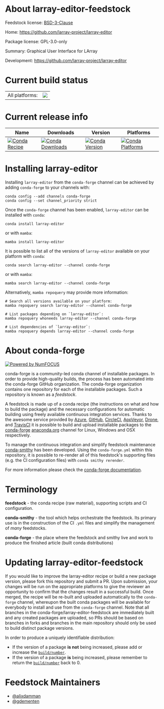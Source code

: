 About larray-editor-feedstock
=============================

Feedstock license: [BSD-3-Clause](https://github.com/conda-forge/larray-editor-feedstock/blob/main/LICENSE.txt)

Home: https://github.com/larray-project/larray-editor

Package license: GPL-3.0-only

Summary: Graphical User Interface for LArray

Development: https://github.com/larray-project/larray-editor

Current build status
====================


<table><tr><td>All platforms:</td>
    <td>
      <a href="https://dev.azure.com/conda-forge/feedstock-builds/_build/latest?definitionId=4854&branchName=main">
        <img src="https://dev.azure.com/conda-forge/feedstock-builds/_apis/build/status/larray-editor-feedstock?branchName=main">
      </a>
    </td>
  </tr>
</table>

Current release info
====================

| Name | Downloads | Version | Platforms |
| --- | --- | --- | --- |
| [![Conda Recipe](https://img.shields.io/badge/recipe-larray--editor-green.svg)](https://anaconda.org/conda-forge/larray-editor) | [![Conda Downloads](https://img.shields.io/conda/dn/conda-forge/larray-editor.svg)](https://anaconda.org/conda-forge/larray-editor) | [![Conda Version](https://img.shields.io/conda/vn/conda-forge/larray-editor.svg)](https://anaconda.org/conda-forge/larray-editor) | [![Conda Platforms](https://img.shields.io/conda/pn/conda-forge/larray-editor.svg)](https://anaconda.org/conda-forge/larray-editor) |

Installing larray-editor
========================

Installing `larray-editor` from the `conda-forge` channel can be achieved by adding `conda-forge` to your channels with:

```
conda config --add channels conda-forge
conda config --set channel_priority strict
```

Once the `conda-forge` channel has been enabled, `larray-editor` can be installed with `conda`:

```
conda install larray-editor
```

or with `mamba`:

```
mamba install larray-editor
```

It is possible to list all of the versions of `larray-editor` available on your platform with `conda`:

```
conda search larray-editor --channel conda-forge
```

or with `mamba`:

```
mamba search larray-editor --channel conda-forge
```

Alternatively, `mamba repoquery` may provide more information:

```
# Search all versions available on your platform:
mamba repoquery search larray-editor --channel conda-forge

# List packages depending on `larray-editor`:
mamba repoquery whoneeds larray-editor --channel conda-forge

# List dependencies of `larray-editor`:
mamba repoquery depends larray-editor --channel conda-forge
```


About conda-forge
=================

[![Powered by
NumFOCUS](https://img.shields.io/badge/powered%20by-NumFOCUS-orange.svg?style=flat&colorA=E1523D&colorB=007D8A)](https://numfocus.org)

conda-forge is a community-led conda channel of installable packages.
In order to provide high-quality builds, the process has been automated into the
conda-forge GitHub organization. The conda-forge organization contains one repository
for each of the installable packages. Such a repository is known as a *feedstock*.

A feedstock is made up of a conda recipe (the instructions on what and how to build
the package) and the necessary configurations for automatic building using freely
available continuous integration services. Thanks to the awesome service provided by
[Azure](https://azure.microsoft.com/en-us/services/devops/), [GitHub](https://github.com/),
[CircleCI](https://circleci.com/), [AppVeyor](https://www.appveyor.com/),
[Drone](https://cloud.drone.io/welcome), and [TravisCI](https://travis-ci.com/)
it is possible to build and upload installable packages to the
[conda-forge](https://anaconda.org/conda-forge) [anaconda.org](https://anaconda.org/)
channel for Linux, Windows and OSX respectively.

To manage the continuous integration and simplify feedstock maintenance
[conda-smithy](https://github.com/conda-forge/conda-smithy) has been developed.
Using the ``conda-forge.yml`` within this repository, it is possible to re-render all of
this feedstock's supporting files (e.g. the CI configuration files) with ``conda smithy rerender``.

For more information please check the [conda-forge documentation](https://conda-forge.org/docs/).

Terminology
===========

**feedstock** - the conda recipe (raw material), supporting scripts and CI configuration.

**conda-smithy** - the tool which helps orchestrate the feedstock.
                   Its primary use is in the construction of the CI ``.yml`` files
                   and simplify the management of *many* feedstocks.

**conda-forge** - the place where the feedstock and smithy live and work to
                  produce the finished article (built conda distributions)


Updating larray-editor-feedstock
================================

If you would like to improve the larray-editor recipe or build a new
package version, please fork this repository and submit a PR. Upon submission,
your changes will be run on the appropriate platforms to give the reviewer an
opportunity to confirm that the changes result in a successful build. Once
merged, the recipe will be re-built and uploaded automatically to the
`conda-forge` channel, whereupon the built conda packages will be available for
everybody to install and use from the `conda-forge` channel.
Note that all branches in the conda-forge/larray-editor-feedstock are
immediately built and any created packages are uploaded, so PRs should be based
on branches in forks and branches in the main repository should only be used to
build distinct package versions.

In order to produce a uniquely identifiable distribution:
 * If the version of a package **is not** being increased, please add or increase
   the [``build/number``](https://docs.conda.io/projects/conda-build/en/latest/resources/define-metadata.html#build-number-and-string).
 * If the version of a package **is** being increased, please remember to return
   the [``build/number``](https://docs.conda.io/projects/conda-build/en/latest/resources/define-metadata.html#build-number-and-string)
   back to 0.

Feedstock Maintainers
=====================

* [@alixdamman](https://github.com/alixdamman/)
* [@gdementen](https://github.com/gdementen/)


